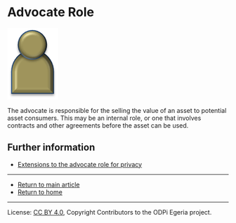 <!-- SPDX-License-Identifier: CC-BY-4.0 -->
<!-- Copyright Contributors to the ODPi Egeria project. -->

# Advocate Role

![Icon](advocate-role.png)

The advocate is responsible for the selling the value of an asset to
potential asset consumers.  This may be an internal role, or one that involves
contracts and other agreements before the asset can be used.

## Further information

* [Extensions to the advocate role for privacy](../../data-privacy-pack/role-extensions-for-privacy.md)

----
* [Return to main article](.)
* [Return to home](..)

----
License: [CC BY 4.0](https://creativecommons.org/licenses/by/4.0/),
Copyright Contributors to the ODPi Egeria project.
